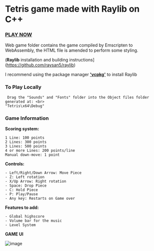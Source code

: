 # **Tetris** game made with **Raylib** on **C++**

### [PLAY NOW](https://arcade-tetris.netlify.app)
Web game folder contains the game compiled by Emscripten to WebAssembly, the HTML file is amended to perform some styling.

(**Raylib** installation and building instructions](https://github.com/raysan5/raylib) <br/>


I recommend using the package manager [**'vcpkg'**](https://github.com/Microsoft/vcpkg) to install Raylib

  
### To Play Locally
```
 Drag the "Sounds" and "Fonts" folder into the Object files folder generated at: <br>
"Tetris\x64\Debug"
```

### Game Information 

**Scoring system:**
```
1 Line: 100 points
2 Lines: 300 points
3 Lines: 500 points
4 or more Lines: 200 points/line
Manual down-move: 1 point
```

**Controls:**
```
- Left/Right/Down Arrow: Move Piece
- Z: Left rotation
- X/Up Arrow: Right rotation
- Space: Drop Piece
- C: Hold Piece
- P: Play/Pause
- Any key: Restarts on Game over
```

**Features to add:**
```
- Global highscore
- Volume bar for the music
- Level System
```


**GAME UI**

![image](https://github.com/xFooFoo/Tetris/assets/73238233/8c9ca15a-511a-4aa8-94d6-27f22cbac53c)

